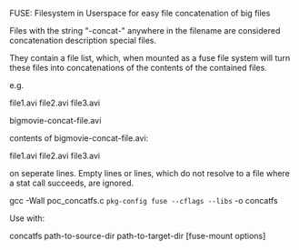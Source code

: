 FUSE: Filesystem in Userspace for easy file concatenation of big files

Files with the string "-concat-" anywhere in the filename are considered 
concatenation description special files.

They contain a file list, which, when mounted as a fuse file system
will turn these files into concatenations of the contents of the
contained files.

e.g.

  file1.avi
  file2.avi
  file3.avi

  bigmovie-concat-file.avi

contents of bigmovie-concat-file.avi:

  file1.avi
  file2.avi
  file3.avi

on seperate lines. Empty lines or lines, which do not resolve to a file where
a stat call succeeds, are ignored.

  gcc -Wall poc_concatfs.c `pkg-config fuse --cflags --libs` -o concatfs

Use with:

  concatfs path-to-source-dir path-to-target-dir [fuse-mount options]

